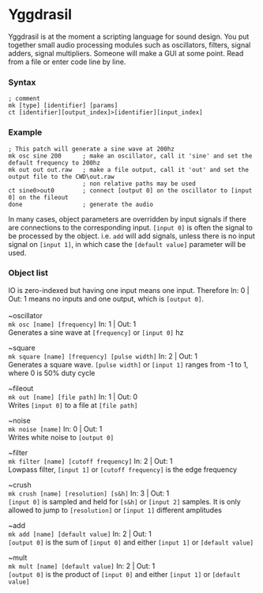 # Yggdrasil
Yggdrasil is at the moment a scripting language for sound design. You put together small audio processing modules such as oscillators, filters, signal adders, signal multipliers. Someone will make a GUI at some point. Read from a file or enter code line by line.
### Syntax
`; comment` <br />
`mk [type] [identifier] [params]` <br />
`ct [identifier][output_index]>[identifier][input_index]` <br />
### Example
```
; This patch will generate a sine wave at 200hz
mk osc sine 200      ; make an oscillator, call it 'sine' and set the default frequency to 200hz
mk out out out.raw   ; make a file output, call it 'out' and set the output file to the CWD\out.raw
                     ; non relative paths may be used
ct sine0>out0        ; connect [output 0] on the oscillator to [input 0] on the fileout
done                 ; generate the audio
```
In many cases, object parameters are overridden by input signals if there are connections to the corresponding input. `[input 0]` is often the signal to be processed by the object. i.e. `add` will add signals, unless there is no input signal on `[input 1]`, in which case the `[default value]` parameter will be used.
### Object list
IO is zero-indexed but having one input means one input. Therefore In: 0 | Out: 1 means no inputs and one output, which is `[output 0]`. <br /> <br />
~oscillator <br />
`mk osc [name] [frequency]`						In: 1 | Out: 1 <br />
Generates a sine wave at `[frequency]` or `[input 0]` hz <br />

~square <br />
`mk square [name] [frequency] [pulse width]`	In: 2 | Out: 1 <br />
Generates a square wave. `[pulse width]` or `[input 1]` ranges from -1 to 1, where 0 is 50% duty cycle <br />

~fileout <br />
`mk out [name] [file path]`						In: 1 | Out: 0 <br />
Writes `[input 0]` to a file at `[file path]` <br />

~noise <br />
`mk noise [name]`								In: 0 | Out: 1 <br />
Writes white noise to `[output 0]` <br />

~filter <br />
`mk filter [name] [cutoff frequency]`			In: 2 | Out: 1 <br />
Lowpass filter, `[input 1]` or `[cutoff frequency]` is the edge frequency <br />

~crush <br />
`mk crush [name] [resolution] [s&h]`			In: 3 | Out: 1 <br />
 `[input 0]` is sampled and held for `[s&h]` or `[input 2]` samples. It is only allowed to jump to `[resolution]` or `[input 1]` different amplitudes <br />

~add <br />
`mk add [name] [default value]`					In: 2 | Out: 1 <br />
`[output 0]` is the sum of `[input 0]` and either `[input 1]` or `[default value]` <br />

~mult <br />
`mk mult [name] [default value]`				In: 2 | Out: 1 <br />
`[output 0]` is the product of `[input 0]` and either `[input 1]` or `[default value]` <br />
